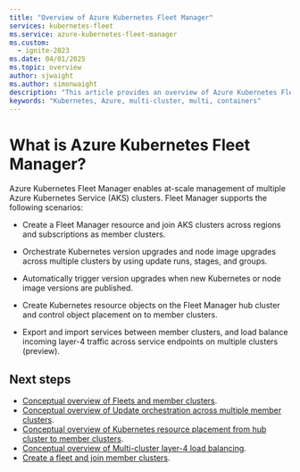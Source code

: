 ```yaml
---
title: "Overview of Azure Kubernetes Fleet Manager"
services: kubernetes-fleet
ms.service: azure-kubernetes-fleet-manager
ms.custom:
  - ignite-2023
ms.date: 04/01/2025
ms.topic: overview
author: sjwaight
ms.author: simonwaight
description: "This article provides an overview of Azure Kubernetes Fleet Manager."
keywords: "Kubernetes, Azure, multi-cluster, multi, containers"
---
```


# What is Azure Kubernetes Fleet Manager?

Azure Kubernetes Fleet Manager enables at-scale management of multiple Azure Kubernetes Service (AKS) clusters. Fleet Manager supports the following scenarios:

* Create a Fleet Manager resource and join AKS clusters across regions and subscriptions as member clusters.

* Orchestrate Kubernetes version upgrades and node image upgrades across multiple clusters by using update runs, stages, and groups.

* Automatically trigger version upgrades when new Kubernetes or node image versions are published.

* Create Kubernetes resource objects on the Fleet Manager hub cluster and control object placement on to member clusters.

* Export and import services between member clusters, and load balance incoming layer-4 traffic across service endpoints on multiple clusters (preview).

## Next steps

* [Conceptual overview of Fleets and member clusters](./concepts-fleet.md).
* [Conceptual overview of Update orchestration across multiple member clusters](./concepts-update-orchestration.md).
* [Conceptual overview of Kubernetes resource placement from hub cluster to member clusters](./concepts-resource-propagation.md).
* [Conceptual overview of Multi-cluster layer-4 load balancing](./concepts-l4-load-balancing.md).
* [Create a fleet and join member clusters](./quickstart-create-fleet-and-members.md).
